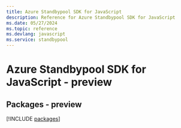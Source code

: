 ```yaml
---
title: Azure Standbypool SDK for JavaScript
description: Reference for Azure Standbypool SDK for JavaScript
ms.date: 05/27/2024
ms.topic: reference
ms.devlang: javascript
ms.service: standbypool
---
```

# Azure Standbypool SDK for JavaScript - preview
## Packages - preview
[!INCLUDE [packages](standbypool-index.md)]